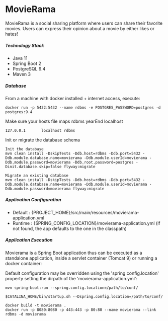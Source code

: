 # MovieRama

MovieRama is a social sharing platform where users can share their favorite movies. Users can express their opinion about a movie by either likes​ or hates​!

##### Technology Stack

* Java 11
* Spring Boot 2
* PostgreSQL 9.4
* Maven 3

##### Database

From a machine with docker installed + internet access, execute:

    docker run -p 5432:5432 --name rdbms -e POSTGRES_PASSWORD=postgres -d postgres:9.4

Make sure your hosts file maps rdbms yearEnd localhost

    127.0.0.1       localhost rdbms

Init or migrate the database schema

    Init the database
    mvn clean install -DskipTests -Ddb.host=rdbms -Ddb.port=5432 -Ddb.module.database.name=movierama -Ddb.module.userId=movierama -Ddb.module.password=movierama -Ddb.root.password=postgres -Dinit.database.skip=false flyway:migrate
    
    Migrate an existing database
    mvn clean install -DskipTests -Ddb.host=rdbms -Ddb.port=5432 -Ddb.module.database.name=movierama -Ddb.module.userId=movierama -Ddb.module.password=movierama flyway:migrate

##### Application Configuration

* Default : {PROJECT_HOME}/src/main/resources/movierama-application.yml 
* Runtime : {SPRING_CONFIG_LOCATION}/movierama-application.yml (if not found, the app defaults to the one in the classpath)

##### Application Execution

Movierama is a Spring Boot application thus can be executed as a standalone application, inside a servlet container (Tomcat 9) or running a docker container:

Default configuration may be overridden using the 'spring.config.location' property setting the dirpath of the 'movierama-application.yml':

```
mvn spring-boot:run --spring.config.location=/path/to/conf/
```
```
$CATALINA_HOME/bin/startup.sh --Dspring.config.location=/path/to/conf/
```
```
docker build -t movierama .
docker run -p 8080:8080 -p 443:443 -p 80:80 --name movierama --link rdbms -d movierama
```
